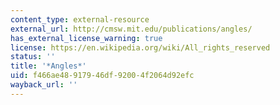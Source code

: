 ```yaml
---
content_type: external-resource
external_url: http://cmsw.mit.edu/publications/angles/
has_external_license_warning: true
license: https://en.wikipedia.org/wiki/All_rights_reserved
status: ''
title: '*Angles*'
uid: f466ae48-9179-46df-9200-4f2064d92efc
wayback_url: ''
---
```

